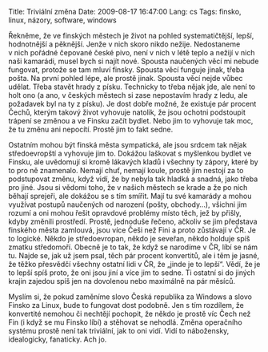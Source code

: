 Title: Triviální změna
Date: 2009-08-17 16:47:00
Lang: cs
Tags: finsko, linux, názory, software, windows

Řekněme, že ve finských městech je život na pohled systematičtější, lepší, hodnotnější a pěknější. Jenže v nich skoro nikdo nežije. Nedostaneme v nich pořádné čepované české pivo, není v nich v létě teplo a nežijí v nich naši kamarádi, musel bych si najít nové. Spousta naučených věcí mi nebude fungovat, protože se tam mluví finsky. Spousta věcí funguje jinak, třeba pošta. Na první pohled lépe, ale prostě jinak. Spousta věcí nejde vůbec udělat. Třeba stavět hrady z písku. Technicky to třeba nějak jde, ale není to holt ono (a ano, v českých městech si zase nepostavím hrady z ledu, ale požadavek byl na ty z písku). Je dost dobře možné, že existuje pár procent Čechů, kterým takový život vyhovuje natolik, že jsou ochotni podstoupit trápení se změnou a ve Finsku začít bydlet. Nebo jim to vyhovuje tak moc, že tu změnu ani nepocítí. Prostě jim to fakt sedne.

Ostatním mohou být finská města sympatická, ale jsou srdcem tak nějak středoevropští a vyhovuje jim to. Dokážou laškovat s myšlenkou bydlet ve Finsku, ale uvědomují si kromě lákavých kladů i všechny ty zápory, které by to pro ně znamenalo. Nemají chuť, nemají koule, prostě jim nestojí za to podstupovat změnu, když vidí, že by nebyla tak hladká a snadná, jako třeba pro jiné. Jsou si vědomi toho, že v našich městech se krade a že po nich běhají sprejeři, ale dokážou se s tím smířit. Mají tu své kamarády a mohou využívat postupů naučených od narození (pošty, obchody…), všichni jim rozumí a oni mohou řešit opravdové problémy místo těch, jež by přišly, kdyby změnili prostředí. Prostě, jednoduše řečeno, ačkoliv se jim představa finského města zamlouvá, jsou více Češi než Fini a proto zůstávají v ČR. Je to logické. Někdo je středoevropan, někdo je seveřan, někdo holduje spíš zmatku středomoří. Obecně je to tak, že když se narodíme v ČR, líbí se nám tu. Najde se, jak už jsem psal, těch pár procent konvertitů, ale i těm je jasné, že těžko přesvědčí všechny ostatní lidi v ČR, že „jinde je to lepší“. Vědí, že je to lepší spíš proto, že oni jsou jiní a více jim to sedne. Ti ostatní si do jiných krajin zajedou spíš jen na dovolenou nebo maximálně na pár měsíců.

Myslím si, že pokud zaměníme slovo Česká republika za Windows a slovo Finsko za Linux, bude to fungovat dost podobně. Jen s tím rozdílem, že konvertité nemohou či nechtějí pochopit, že někdo je prostě víc Čech než Fin (i když se mu Finsko líbí) a stěhovat se nehodlá. Změna operačního systému prostě není tak triviální, jak to oni vidí. Vidí to nábožensky, idealogicky, fanaticky. Ach jo.
